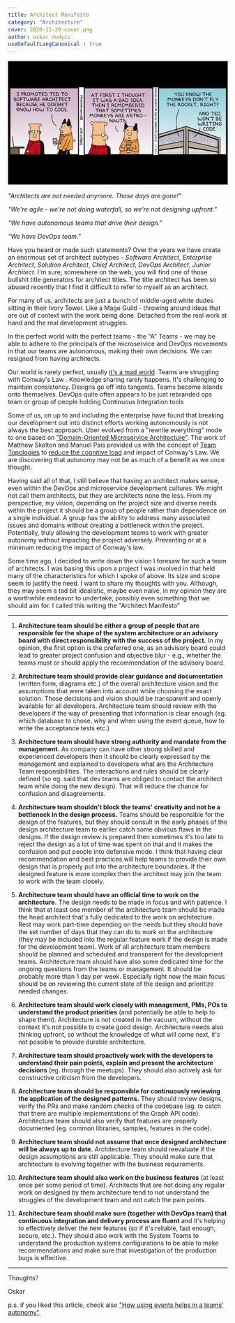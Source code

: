 ```yaml
---
title: Architect Manifesto
category: "Architecture"
cover: 2020-11-29-cover.png
author: oskar dudycz
useDefaultLangCanonical : true
---
```


![cover](2020-11-29-cover.png)

_"Architects are not needed anymore. Those days are gone!"_

_"We're agile - we're not doing waterfall, so we're not designing upfront."_

_"We have autonomous teams that drive their design."_

_"We have DevOps team."_

Have you heard or made such statements? Over the years we have create an enormous set of architect subtypes - _Software Architect_, _Enterprise Architect_, _Solution Architect_, _Chief Architect_, _DevOps Architect_, _Junior Architect_. I'm sure, somewhere on the web, you will find one of those bullshit title generators for architect titles. The title architect has been so abused recently that I find it difficult to refer to myself as an architect.

For many of us, architects are just a bunch of middle-aged white dudes sitting in their Ivory Tower. Like a Mage Guild - throwing around ideas that are out of context with the work being done. Detached from the real work at hand and the real development struggles.

In the perfect world with the perfect teams - the "A" Teams - we may be able to adhere to the principals of the microservice and DevOps movements in that our teams are autonomous, making their own decisions. We can resigned from having architects.

Our world is rarely perfect, usually [it's a mad world](https://www.youtube.com/watch?v=4N3N1MlvVc4). Teams are struggling with Conway's Law . Knowledge sharing rarely happens. It's challenging to maintain consistency. Designs go off into tangents. Teams become islands onto themselves. DevOps quite often appears to be just rebranded ops team or group of people holding Continuous Integration tools 

Some of us, on up to and including the enterprise have found that breaking our development out into distinct efforts working autonomously is not always the best approach. Uber evolved from a "rewrite everything" mode to one based on ["Domain-Oriented Microservice Architecture"](https://eng.uber.com/microservice-architecture/). The work of Matthew Skelton and Manuel Pais provided us with the concept of [Team Topologies](https://teamtopologies.com) to [reduce the cognitive load](https://www.youtube.com/watch?v=haejb5rzKsM) and impact of Conway's Law. We are discovering that autonomy may not be as much of a benefit as we once thought.

Having said all of that, I still believe that having an architect makes sense, even within the DevOps and microservice development cultures. We might not call them architects, but they are architects none the less. From my perspective, my vision, depending on the project size and diverse needs within the project it should be a group of people rather than dependence on a single individual. A group has the ability to address many associated issues and domains without creating a bottleneck within the project. Potentially, truly allowing the development teams to work with greater autonomy without impacting the project adversely. Preventing or at a minimum reducing the impact of Conway's law. 

Some time ago, I decided to write down the vision I foresaw for such a team of architects. I was basing this upon a project I was involved in that held many of the characteristics for which I spoke of above. Its size and scope seem to justify the need. I want to share my thoughts with you. Although, they may seem a tad bit idealistic, maybe even naïve, in my opinion they are a worthwhile endeavor to undertake, possibly even something that we should aim for. I called this writing the "Architect Manifesto"

---

1. **Architecture team should be either a group of people that are responsible for the shape of the system architecture or an advisory board with direct responsibility with the success of the project.** In my opinion, the first option is the preferred one, as an advisory board could lead to greater project confusion and objective blur - e.g., whether the teams must or should apply the recommendation of the advisory board.

2. **Architecture team should provide clear guidance and documentation** (written form, diagrams etc.) of the overall architecture vision and the assumptions that were taken into account while choosing the exact solution. Those decisions and vision should be transparent and openly available for all developers. Architecture team should review with the developers if the way of presenting that information is clear enough (eg. which database to chose, why and when using the event queue, how to write the acceptance tests etc.)

3. **Architecture team should have strong authority and mandate from the management.** As company can have other strong skilled and experienced developers then it should be clearly expressed by the management and explained to developers what are the Architecture Team responsibilities. The interactions and rules should be clearly defined (so eg. said that dev teams are obliged to contact the architect team while doing the new design). That will reduce the chance for confusion and disagreements.

4. **Architecture team shouldn't block the teams' creativity and not be a bottleneck in the design process.** Teams should be responsible for the design of the features, but they should consult in the early phases of the design architecture team to earlier catch some obvious flaws in the designs. If the design review is prepared then sometimes it's too late to reject the design as a lot of time was spent on that and it makes the confusion and put people into defensive mode. I think that having clear recommendation and best practices will help teams to provide their own design that is properly put into the architecture boundaries. If the designed feature is more complex then the architect may join the team to work with the team closely.

5. **Architecture team should have an official time to work on the architecture.** The design needs to be made in focus and with patience. I think that at least one member of the architecture team should be made the head architect that's fully dedicated to the work on architecture. Rest may work part-time depending on the needs but they should have the set number of days that they can do to work on the architecture (they may be included into the regular feature work if the design is made for the development team). Work of all architecture team members should be planned and scheduled and transparent for the development teams. Architecture team should have also some dedicated time for the ongoing questions from the teams or management. It should be probably more than 1 day per week. Especially right now the main focus should be on reviewing the current state of the design and prioritize needed changes.

6. **Architecture team should work closely with management, PMs, POs to understand the product priorities** (and potentially be able to help to shape them). Architecture is not created in the vacuum, without the context it's not possible to create good design. Architecture needs also thinking upfront, so without the knowledge of what will come next, it's not possible to provide durable architecture.

7. **Architecture team should proactively work with the developers to understand their pain points, explain and present the architecture decisions** (eg. through the meetups). They should also actively ask for constructive criticism from the developers.

8. **Architecture team should be responsible for continuously reviewing the application of the designed patterns.** They should review designs, verify the PRs and make random checks of the codebase (eg. to catch that there are multiple implementations of the Graph API code). Architecture team should also verify that features are properly documented (eg. common libraries, samples, features in the code).

9. **Architecture team should not assume that once designed architecture will be always up to date.** Architecture team should reevaluate if the design assumptions are still applicable. They should make sure that architecture is evolving together with the business requirements.

10. **Architecture team should also work on the business features** (at least once per some period of time). Architects that are not doing any regular work on designed by them architecture tend to not understand the struggles of the development team and not catch the pain points.

11. **Architecture team should make sure (together with DevOps team) that continuous integration and delivery process are fluent** and it's helping to effectively deliver the new features (so if it's reliable, fast enough, secure, etc.). They should also work with the System Teams to understand the production systems configurations to be able to make recommendations and make sure that investigation of the production bugs is effective.


---


Thoughts?

Oskar

p.s. if you liked this article, check also ["How using events helps in a teams' autonomy"](/pl/how_using_events_help_in_teams_autonomy/).